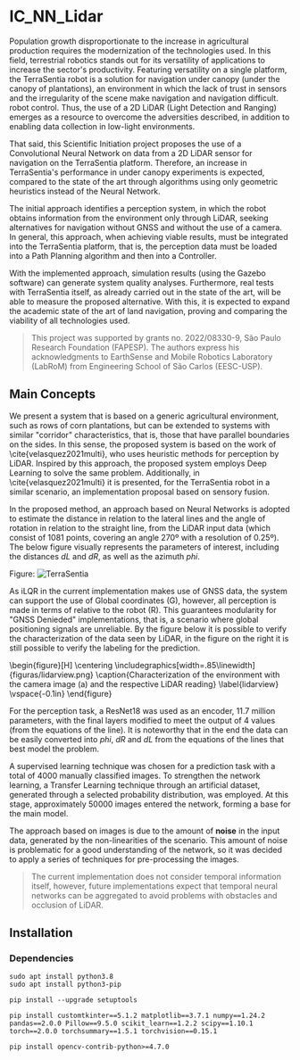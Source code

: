 # IC_NN_Lidar

Population growth disproportionate to the increase in agricultural production requires the modernization of the technologies used. In this field, terrestrial robotics stands out for its versatility of applications to increase the sector's productivity. Featuring versatility on a single platform, the TerraSentia robot is a solution for navigation under canopy (under the canopy of plantations), an environment in which the lack of trust in sensors and the irregularity of the scene make navigation and navigation difficult. robot control. Thus, the use of a 2D LiDAR (Light Detection and Ranging) emerges as a resource to overcome the adversities described, in addition to enabling data collection in low-light environments.

That said, this Scientific Initiation project proposes the use of a Convolutional Neural Network on data from a 2D LiDAR sensor for navigation on the TerraSentia platform. Therefore, an increase in TerraSentia's performance in under canopy experiments is expected, compared to the state of the art through algorithms using only geometric heuristics instead of the Neural Network.

The initial approach identifies a perception system, in which the robot obtains information from the environment only through LiDAR, seeking alternatives for navigation without GNSS and without the use of a camera. In general, this approach, when achieving viable results, must be integrated into the TerraSentia platform, that is, the perception data must be loaded into a Path Planning algorithm and then into a Controller.

With the implemented approach, simulation results (using the Gazebo software) can generate system quality analyses. Furthermore, real tests with TerraSentia itself, as already carried out in the state of the art, will be able to measure the proposed alternative. With this, it is expected to expand the academic state of the art of land navigation, proving and comparing the viability of all technologies used.

> This project was supported by grants no. 2022/08330-9, São Paulo Research Foundation (FAPESP). The authors express his acknowledgments to EarthSense and Mobile Robotics Laboratory (LabRoM) from Engineering School of São Carlos (EESC-USP).


## Main Concepts

We present a system that is based on a generic agricultural environment, such as rows of corn plantations, but can be extended to systems with similar "corridor" characteristics, that is, those that have parallel boundaries on the sides. In this sense, the proposed system is based on the work of \cite{velasquez2021multi}, who uses heuristic methods for perception by LiDAR. Inspired by this approach, the proposed system employs Deep Learning to solve the same problem. Additionally, in \cite{velasquez2021multi} it is presented, for the TerraSentia robot in a similar scenario, an implementation proposal based on sensory fusion.

In the proposed method, an approach based on Neural Networks is adopted to estimate the distance in relation to the lateral lines and the angle of rotation in relation to the straight line, from the LiDAR input data (which consist of 1081 points, covering an angle 270º with a resolution of 0.25º). The below figure visually represents the parameters of interest, including the distances *dL* and *dR*, as well as the azimuth *phi*.

Figure:
<img src="assets/montagem_terrasentia.png" alt="TerraSentia">

As iLQR in the current implementation makes use of GNSS data, the system can support the use of Global coordinates (G), however, all perception is made in terms of relative to the robot (R). This guarantees modularity for "GNSS Denieded" implementations, that is, a scenario where global positioning signals are unreliable. By the figure below it is possible to verify the characterization of the data seen by LiDAR, in the figure on the right it is still possible to verify the labeling for the prediction.

\begin{figure}[H]
\centering
\includegraphics[width=.85\linewidth]{figuras/lidarview.png}
\caption{Characterization of the environment with the camera image (a) and the respective LiDAR reading}
\label{lidarview}
\vspace{-0.1in}
\end{figure}

For the perception task, a ResNet18 was used as an encoder, 11.7 million parameters, with the final layers modified to meet the output of 4 values (from the equations of the line). It is noteworthy that in the end the data can be easily converted into *phi*, *dR* and *dL* from the equations of the lines that best model the problem.

A supervised learning technique was chosen for a prediction task with a total of 4000 manually classified images. To strengthen the network learning, a Transfer Learning technique through an artificial dataset, generated through a selected probability distribution, was employed. At this stage, approximately 50000 images entered the network, forming a base for the main model.

The approach based on images is due to the amount of **noise** in the input data, generated by the non-linearities of the scenario. This amount of noise is problematic for a good understanding of the network, so it was decided to apply a series of techniques for pre-processing the images.

> The current implementation does not consider temporal information itself, however, future implementations expect that temporal neural networks can be aggregated to avoid problems with obstacles and occlusion of LiDAR.

## Installation

### Dependencies

``` shell
sudo apt install python3.8
sudo apt install python3-pip
```

```
pip install --upgrade setuptools
```

``` shell
pip install customtkinter==5.1.2 matplotlib==3.7.1 numpy==1.24.2 pandas==2.0.0 Pillow==9.5.0 scikit_learn==1.2.2 scipy==1.10.1 torch==2.0.0 torchsummary==1.5.1 torchvision==0.15.1
```

``` shell
pip install opencv-contrib-python>=4.7.0
```
